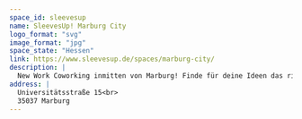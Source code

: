 ```yaml
---
space_id: sleevesup
name: SleevesUp! Marburg City
logo_format: "svg"
image_format: "jpg"
space_state: "Hessen"
link: https://www.sleevesup.de/spaces/marburg-city/
description: |
  New Work Coworking inmitten von Marburg! Finde für deine Ideen das richtige Umfeld. Der SleevesUp! Coworking Space im Marburg Schlossberg Center bietet den idealen Ort für junge Teams, Gründer und Unternehmen.
address: |
  Universitätsstraße 15<br>
  35037 Marburg
---
```

